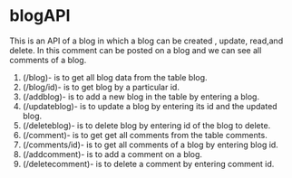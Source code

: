 
# blogAPI

This is an API of a blog in which a blog can be created , update, read,and delete.
In this comment can be posted on a blog and we can see all comments of a blog.
1. (/blog)- is to get all blog data from the table blog.
2. (/blog/id)- is to get blog by a particular id.
3. (/addblog)- is to add a new blog in the table by entering a blog.
4. (/updateblog)- is to update a blog by entering its id and the updated blog.
5. (/deleteblog)- is to delete blog by entering id of the blog to delete.
6. (/comment)- is to get get all comments from the table comments.
7. (/comments/id)- is to get all comments of a blog by entering blog id.
8. (/addcomment)- is to add a comment on a blog.
9. (/deletecomment)- is to delete a comment by entering comment id.